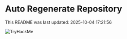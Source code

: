 # Auto Regenerate Repository

This README was last updated: 2025-10-04 17:21:56

 ![TryHackMe](https://tryhackme.com/badge/533634)